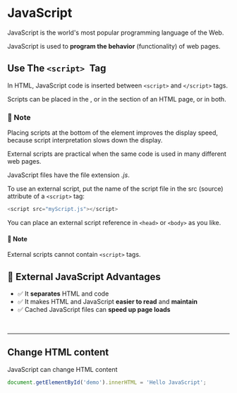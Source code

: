 # JavaScript 

JavaScript is the world's most popular programming language of the Web.

JavaScript is used to **program the behavior** (functionality) of web pages.


## Use The `<script> `Tag

In HTML, JavaScript code is inserted between `<script>` and `</script>` tags.

Scripts can be placed in the <body>, or in the <head> section of an HTML page, or in both.


### :pushpin: Note
Placing scripts at the bottom of the <body> element improves the display speed, because script interpretation slows down the display.

External scripts are practical when the same code is used in many different web pages.

JavaScript files have the file extension *.js*.

To use an external script, put the name of the script file in the src (source) attribute of a `<script>` tag:

```javascript
<script src="myScript.js"></script> 
```

You can place an external script reference in `<head>` or `<body>` as you like.

#### :pushpin: Note
External scripts cannot contain `<script>` tags.


## :100: External JavaScript Advantages

-  :white_check_mark: It **separates** HTML and code
-  :white_check_mark: It makes HTML and JavaScript **easier to read** and **maintain**
-  :white_check_mark: Cached JavaScript files can **speed up page loads**


<br>

---

## Change HTML content

JavaScript can change HTML content

```javascript
document.getElementById('demo').innerHTML = 'Hello JavaScript'; 
```




```javascript

```

